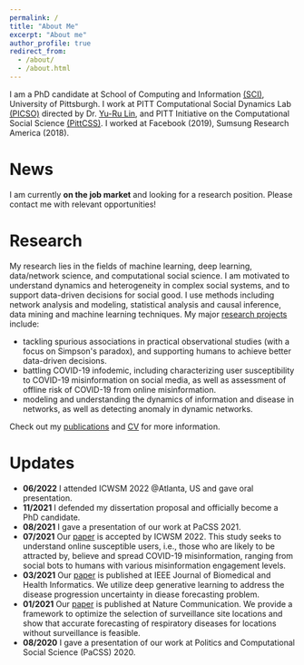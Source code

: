 ```yaml
---
permalink: /
title: "About Me"
excerpt: "About me"
author_profile: true
redirect_from: 
  - /about/
  - /about.html
---
```


I am a PhD candidate at School of Computing and Information [(SCI)](http://sci.pitt.edu), University of Pittsburgh. I work at PITT Computational Social Dynamics Lab [(PICSO)](https://picsolab.github.io) directed by Dr. [Yu-Ru Lin](http://www.yurulin.com/index.html), and PITT Initiative on the Computational Social Science [(PittCSS)](https://pittcss.github.io). I worked at Facebook (2019), Sumsung Research America (2018). 

News
======
I am currently **on the job market** and looking for a research position. Please contact me with relevant opportunities!

Research
======
My research lies in the fields of machine learning, deep learning, data/network science, and computational social science. I am motivated to understand dynamics and heterogeneity in complex social systems, and to support data-driven decisions for social good. I use methods including network analysis and modeling, statistical analysis and causal inference, data mining and machine learning techniques. My major [research projects](/research/) include:
- tackling spurious associations in practical observational studies (with a focus on Simpson's paradox), and supporting humans to achieve better data-driven decisions.
- battling COVID-19 infodemic, including characterizing user susceptibility to COVID-19 misinformation on social media, as well as assessment of offline risk of COVID-19 from online misinformation.
- modeling and understanding the dynamics of information and disease in networks, as well as detecting anomaly in dynamic networks.

Check out my [publications](/publications/) and [CV](/cv/) for more information.


Updates
======
- **06/2022** I attended ICWSM 2022 @Atlanta, US and gave oral presentation.
- **11/2021** I defended my dissertation proposal and officially become a PhD candidate.
- **08/2021** I gave a presentation of our work at PaCSS 2021.
- **07/2021** Our [paper](https://arxiv.org/abs/2109.09532) is accepted by ICWSM 2022. This study seeks to understand online susceptible users, i.e., those who are likely to be attracted by, believe and spread COVID-19 misinformation, ranging from social bots to humans with various misinformation engagement levels.
- **03/2021** Our [paper](https://ieeexplore.ieee.org/abstract/document/9132696) is published at IEEE Journal of Biomedical and Health Informatics. We utilize deep generative learning to address the disease progression uncertainty in diease forecasting problem.
- **01/2021** Our [paper](https://www.nature.com/articles/s41467-020-20399-3) is published at Nature Communication. We provide a framework to optimize the selection of surveillance site locations and show that accurate forecasting of respiratory diseases for locations without surveillance is feasible.
- **08/2020** I gave a presentation of our work at Politics and Computational Social Science (PaCSS) 2020.
